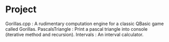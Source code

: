# Project
Gorillas.cpp : A rudimentary computation engine for a classic QBasic game called Gorillas.
PascalsTriangle : Print a pascal triangle into console (iterative method and recursion).
Intervals : An interval calculator.
